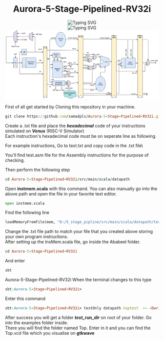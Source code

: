 <h1 align='center'> Aurora-5-Stage-Pipelined-RV32i</h1>

<div align='center'><img src="https://readme-typing-svg.demolab.com?font=Arial&size=22&pause=1000&color=F7F7F7&multiline=true&width=435&lines=A+RISC-V+based+5-Stage+Pipelined+CPU🕊" alt="Typing SVG" /><br>
<img src="https://readme-typing-svg.demolab.com?font=Arial&size=18&pause=1000&color=F7F7F7&multiline=true&width=435&lines=Designed+by+Abdul+Samad+Siddiqui🤍" alt="Typing SVG" />
</div>

<img src='doc/5stage.png'>

First of all get started by Cloning this repository in your machine.
```ruby
git clone https://github.com/samadpls/Aurora-5-Stage-Pipelined-RV32i.git
```

Create a .txt file and place the ***hexadecimal*** code of your instructions simulated on ***Venus*** (RISC-V Simulator)\
Each instruction's hexadecimal code must be on seperate line as following.

For example instructions, Go to text.txt and copy code in the .txt file\

 You'll find test.asm file for the Assembly instructions for the purpose of checking.

Then perform the following step
```ruby
cd Aurora-5-Stage-Pipelined-RV32i/src/main/scala/datapath
```
Open **instmem.scala** with this command. You can also manually go into the above path and open the file in your favorite text editor.
```py
open instmem.scala
```
Find the following line

```py
loadMemoryFromFile(mem, "D:/5_stage_pipline/src/main/scala/datapath/text.txt")
```

Change the .txt file path to match your file that you created above storing your own program instructions.\
After setting up the InsMem.scala file, go inside the Ababeel folder.

```ruby
cd Aurora-5-Stage-Pipelined-RV32i
```
And enter

```ruby
sbt
```
Aurora-5-Stage-Pipelined-RV32i
When the terminal changes to this type

```ruby
sbt:Aurora-5-Stage-Pipelined-RV32i>
```

Enter this command

```ruby
sbt:Aurora-5-Stage-Pipelined-RV32i> testOnly datapath.toptest  -- -DwriteVcd=1
```

After success you will get a folder ***test_run_dir*** on root of your folder. Go into the examples folder inside.\
There you will find the folder named Top. Enter in it and you can find the Top.vcd file which you visualise on **gtkwave**
